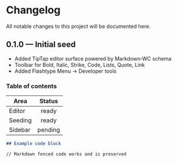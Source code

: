 # Changelog

All notable changes to this project will be documented here.

## 0.1.0 — Initial seed

- Added TipTap editor surface powered by Markdown‑WC schema
- Toolbar for Bold, Italic, Strike, Code, Lists, Quote, Link
- Added Flashtype Menu → Developer tools

### Table of contents

| Area    | Status  |
| ------- | :-----: |
| Editor  |  ready  |
| Seeding |  ready  |
| Sidebar | pending |

```md
## Example code block

// Markdown fenced code works and is preserved
```
